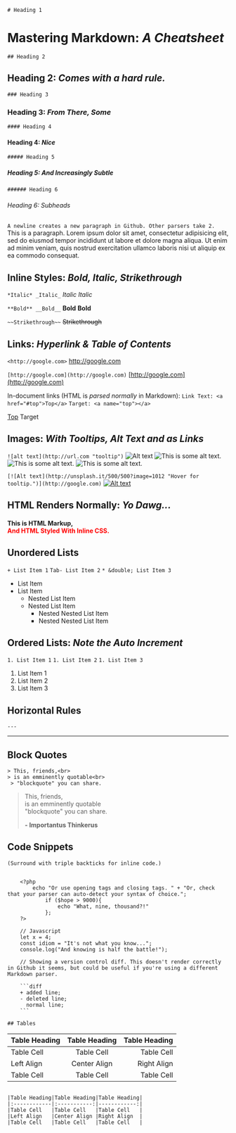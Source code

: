 ``` # Heading 1 ```
# Mastering Markdown: *A Cheatsheet*

``` ## Heading 2 ```
## Heading 2: *Comes with a hard rule.*
``` ### Heading 3 ```
### Heading 3: *From There, Some*
```#### Heading 4 ```
#### Heading 4: *Nice*
``` ##### Heading 5 ```
##### Heading 5: *And Increasingly Subtle*
``` ###### Heading 6 ```
###### Heading 6: *Subheads*

``` A newline creates a new paragraph in Github. Other parsers take 2. ```
This is a paragraph. Lorem ipsum dolor sit amet, consectetur adipisicing elit, sed do eiusmod tempor incididunt ut labore et dolore magna aliqua. Ut enim ad minim veniam, quis nostrud exercitation ullamco laboris nisi ut aliquip ex ea commodo consequat.

## Inline Styles: *Bold, Italic, Strikethrough*

``` *Italic* _Italic_ ```
*Italic* _Italic_

``` **Bold** __Bold__ ```
**Bold** __Bold__

``` ~~Strikethrough~~ ```
~~Strikethrough~~

## Links: *Hyperlink & Table of Contents*

``` <http://google.com> ```
<http://google.com>

``` [http://google.com](http://google.com) ```
[http://google.com](http://google.com)

In-document links (HTML is *parsed normally* in Markdown):
```Link Text: <a href="#top">Top</a>```
```Target: <a name="top"></a>```

<a href="#top">Top</a>
<a name="top">Target</a>

## Images: *With Tooltips, Alt Text and as Links*

```![alt text](http://url.com "tooltip")```
![Alt text](http://unsplash.it/500/300?random "Tooltip text.") ![This is some alt text.](http://unsplash.it/300/100?image=1000 "This is the tooltip.") ![This is some alt text.](http://unsplash.it/100/100?image=900 "This is the tooltip.") ![This is some alt text.](http://unsplash.it/50/50?image=523 "This is the tooltip.")

```[![Alt text](http://unsplash.it/500/500?image=1012 "Hover for tooltip.")](http://google.com)```
[![Alt text](http://unsplash.it/500/500?image=1012 "google.com")](http://google.com)


## HTML Renders Normally: *Yo Dawg...*
<h4>This is HTML Markup, <br><span style="color:red"> And HTML Styled With Inline CSS.<span></h4>


## Unordered Lists

``` + List Item 1 ```
``` Tab- List Item 2 ```
``` * &double; List Item 3 ```

* List Item
* List Item
    * Nested List Item
    * Nested List Item
        * Nested Nested List Item
        * Nested Nested List Item

## Ordered Lists: *Note the Auto Increment*
``` 1. List Item 1 ```
``` 1. List Item 2 ```
``` 1. List Item 3 ```


1. List Item 1
1. List Item 2
1. List Item 3

## Horizontal Rules

``` --- ```

---

## Block Quotes  

``` > This, friends,<br> ```<br>
``` > is an emminently quotable<br> ```<br>
``` > "blockquote" you can share.```<br>

> This, friends,<br>
> is an emminently quotable<br>
> "blockquote" you can share.
>
> **- Importantus Thinkerus**

## Code Snippets

``` (Surround with triple backticks for inline code.) ```

```

    <?php
        echo "Or use opening tags and closing tags. " + "Or, check that your parser can auto-detect your syntax of choice.";
            if ($hope > 9000){
                echo "What, nine, thousand?!"
            };
    ?>

    // Javascript
    let x = 4;
    const idiom = "It's not what you know...";
    console.log("And knowing is half the battle!");

    // Showing a version control diff. This doesn't render correctly in Github it seems, but could be useful if you're using a different Markdown parser.

    ```diff
    + added line;
    - deleted line;
      normal line;
    ```

## Tables

```

|Table Heading|Table Heading|Table Heading|
|:------------|:-----------:|------------:|
|Table Cell   |Table Cell   |Table Cell   |
|Left Align   |Center Align |Right Align  |
|Table Cell   |Table Cell   |Table Cell   |
```

|Table Heading|Table Heading|Table Heading|
|:------------|:-----------:|------------:|
|Table Cell   |Table Cell   |Table Cell   |
|Left Align   |Center Align |Right Align  |
|Table Cell   |Table Cell   |Table Cell   |
